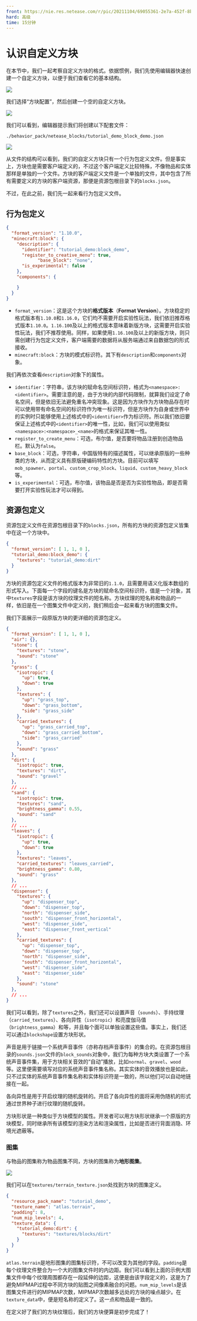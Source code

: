```yaml
---
front: https://nie.res.netease.com/r/pic/20211104/69055361-2e7a-452f-8b1a-f23e1262a03a.jpg
hard: 高级
time: 15分钟
---
```


# 认识自定义方块

在本节中，我们一起考察自定义方块的格式。依据惯例，我们先使用编辑器快速创建一个自定义方块，以便于我们查看它的基本结构。

![](./images/10.1_block_config.png)

我们选择“方块配置”，然后创建一个空的自定义方块。

![](./images/10.1_block_create.png)

我们可以看到，编辑器提示我们将创建以下配套文件：

```shell
./behavior_pack/netease_blocks/tutorial_demo_block_demo.json
```

![](./images/10.1_block_created.png)

从文件的结构可以看到，我们的自定义方块只有一个行为包定义文件。但是事实上，方块也是需要客户端定义的，不过这个客户端定义比较特殊，不像物品和实体那样是单独的一个文件。方块的客户端定义文件是一个单独的文件，其中包含了所有需要定义的方块的客户端资源，那便是资源包根目录下的`blocks.json`。

不过，在此之前，我们先一起来看行为包定义文件。

## 行为包定义

```json
{
  "format_version": "1.10.0",
  "minecraft:block": {
    "description": {
      "identifier": "tutorial_demo:block_demo",
      "register_to_creative_menu": true,
			"base_block": "none",
      "is_experimental": false
    },
    "components": {

    }
  }
}
```

- `format_version`：这是这个方块的**格式版本**（**Format Version**）。方块稳定的格式版本有`1.10.0`和`1.16.0`，它们均不需要开启实验性玩法，我们依旧推荐格式版本`1.10.0`。`1.16.100`及以上的格式版本意味着新版方块，这需要开启实验性玩法，我们不推荐使用。同样，如果使用`1.16.100`及以上的新版方块，则只需创建行为包定义文件，客户端需要的数据将从服务端通过来自数据包的形式接收。
- `minecraft:block`：方块的模式标识符。其下有`description`和`components`对象。

我们再依次查看`description`对象下的属性。

- `identifier`：字符串，该方块的赋命名空间标识符，格式为`<namespace>:<identifier>`。需要注意的是，由于方块的内部代码限制，就算我们设定了命名空间，但是依旧无法避免重名冲突现象。这是因为方块作为方块物品存在时可以使用带有命名空间的标识符作为唯一标识符，但是方块作为自身或世界中的实例时只能够使用上述格式中的`<identifier>`作为标识符。所以我们依旧要保证上述格式中的`<identifier>`的唯一性，比如，我们可以使用类似`<namespace>:<namespace>_<name>`的格式来保证其唯一性。
- `register_to_create_menu`：可选，布尔值，是否要将物品注册到创造物品栏。默认为`false`。
- `base_block`：可选，字符串，中国版特有的描述属性，可以继承原版的一些种类的方块，从而定义具有原版硬编码特性的方块。目前可以填写`mob_spawner`、`portal`、`custom_crop_block`、`liquid`、`custom_heavy_block`等。
- `is_experimental`：可选，布尔值，该物品是否是否为实验性物品，即是否需要打开实验性玩法才可以得到。

## 资源包定义

资源包定义文件在资源包根目录下的`blocks.json`，所有的方块的资源包定义皆集中在这一个方块中。

```json
{
  "format_version": [ 1, 1, 0 ],
  "tutorial_demo:block_demo": {
    "textures": "tutorial_demo:dirt"
  }
}
```

方块的资源包定义文件的格式版本为非常旧的`1.1.0`，且需要用语义化版本数组的形式写入。下面每一个字段的键名是方块的赋命名空间标识符，值是一个对象，其中`textures`字段是该方块的纹理文件的短名称。方块纹理的短名称和物品的一样，依旧是在一个图集文件中定义的，我们稍后会一起来看方块的图集文件。

我们下面展示一段原版方块的更详细的资源包定义。

```json
{
  "format_version": [ 1, 1, 0 ],
  "air": {},
  "stone": {
    "textures": "stone",
    "sound": "stone"
  },
  "grass": {
    "isotropic": {
      "up": true,
      "down": true
    },
    "textures": {
      "up": "grass_top",
      "down": "grass_bottom",
      "side": "grass_side"
    },
    "carried_textures": {
      "up": "grass_carried_top",
      "down": "grass_carried_bottom",
      "side": "grass_carried"
    },
    "sound": "grass"
  },
  "dirt": {
    "isotropic": true,
    "textures": "dirt",
    "sound": "gravel"
  },
  // ...
  "sand": {
    "isotropic": true,
    "textures": "sand",
    "brightness_gamma": 0.55,
    "sound": "sand"
  },
  // ...
  "leaves": {
    "isotropic": {
      "up": true,
      "down": true
    },
    "textures": "leaves",
    "carried_textures": "leaves_carried",
    "brightness_gamma": 0.80,
    "sound": "grass"
  },
  // ...
  "dispenser": {
    "textures": {
      "up": "dispenser_top",
      "down": "dispenser_top",
      "north": "dispenser_side",
      "south": "dispenser_front_horizontal",
      "west": "dispenser_side",
      "east": "dispenser_front_vertical"
    },
    "carried_textures": {
      "up": "dispenser_top",
      "down": "dispenser_top",
      "north": "dispenser_side",
      "south": "dispenser_front_horizontal",
      "west": "dispenser_side",
      "east": "dispenser_side"
    },
    "sound": "stone"
  },
  // ...
}
```

我们可以看到，除了`textures`之外，我们还可以设置声音（`sounds`）、手持纹理（`carried_textures`）、各向异性（`isotropic`）和亮度伽马值（`brightness_gamma`）和等，并且每个面可以单独设置这些值。事实上，我们还可以通过`blockshape`设置方块形状。

声音是用于链接一个系统声音事件（亦称存档声音事件）的集合的。在资源包根目录的`sounds.json`文件的`block_sounds`对象中，我们为每种方块大类设置了一个系统声音事件集，用于方块相关音效的“自动”播放，比如`normal`、`gravel`、`wood`等。这里便需要填写对应的系统声音事件集名称。其实实体的音效播放也是如此，只不过实体的系统声音事件集名称和实体标识符是一致的，所以他们可以自动地链接在一起。

各向异性是用于开启纹理的随机旋转的。开启了各向异性的面将采用伪随机的形式通过世界种子进行纹理的随机旋转。

方块形状是一种类似于方块模型的属性。开发者可以用方块形状继承一个原版的方块模型，同时继承所有该模型的渲染方法和渲染属性，比如是否进行背面消隐、环境光遮蔽等。

### 图集

与物品的图集称为物品图集不同，方块的图集称为**地形图集**。

![](./images/10.1_terrain_atlas.png)

我们可以在`textures/terrain_texture.json`处找到方块的图集定义。

```json
{
  "resource_pack_name": "tutorial_demo",
  "texture_name": "atlas.terrain",
  "padding": 8,
  "num_mip_levels": 4,
  "texture_data": {
    "tutorial_demo:dirt": {
      "textures": "textures/blocks/dirt"
    }
  }
}
```

`atlas.terrain`是地形图集的图集标识符，不可以改变为其他的字段。`padding`是每个纹理文件整合为一个大的图集文件时的内边距。我们可以看到上面的示例大图集文件中每个纹理周围都存在一段延伸的边距，这便是由该字段定义的，这是为了避免MIPMAP过程中不同方块的贴图之间像素融合的问题。`num_mip_levels`是该图集文件进行的MIPMAP次数，MIPMAP次数越多远处的方块的噪点越少。在`texture_data`中，便是短名称的定义了。这一点和物品是一致的。

在定义好了我们的方块纹理后，我们的方块便算是初步完成了！
